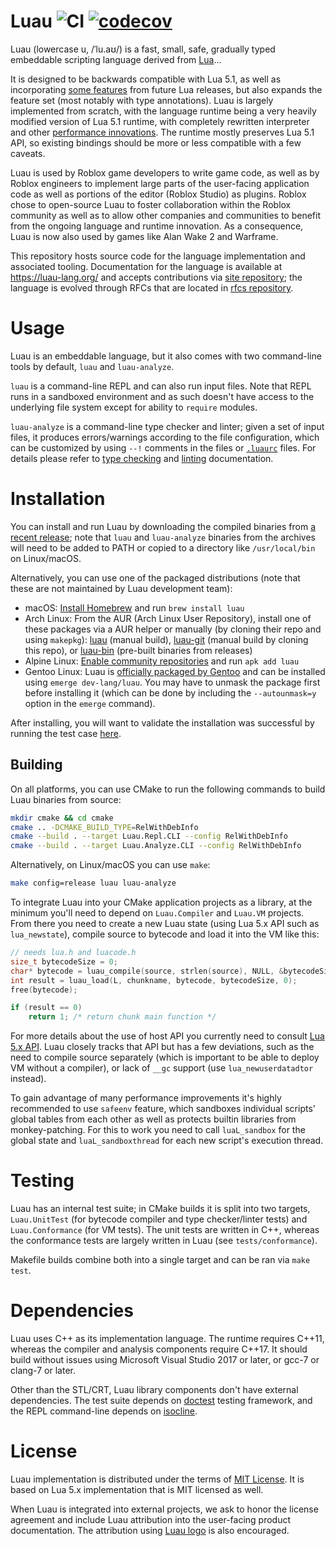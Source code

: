 Luau ![CI](https://github.com/luau-lang/luau/actions/workflows/build.yml/badge.svg) [![codecov](https://codecov.io/gh/luau-lang/luau/branch/master/graph/badge.svg)](https://codecov.io/gh/luau-lang/luau)
====

Luau (lowercase u, /ˈlu.aʊ/) is a fast, small, safe, gradually typed embeddable scripting language derived from [Lua](https://lua.org)...




It is designed to be backwards compatible with Lua 5.1, as well as incorporating [some features](https://luau-lang.org/compatibility) from future Lua releases, but also expands the feature set (most notably with type annotations). Luau is largely implemented from scratch, with the language runtime being a very heavily modified version of Lua 5.1 runtime, with completely rewritten interpreter and other [performance innovations](https://luau-lang.org/performance). The runtime mostly preserves Lua 5.1 API, so existing bindings should be more or less compatible with a few caveats.

Luau is used by Roblox game developers to write game code, as well as by Roblox engineers to implement large parts of the user-facing application code as well as portions of the editor (Roblox Studio) as plugins. Roblox chose to open-source Luau to foster collaboration within the Roblox community as well as to allow other companies and communities to benefit from the ongoing language and runtime innovation. As a consequence, Luau is now also used by games like Alan Wake 2 and Warframe.

This repository hosts source code for the language implementation and associated tooling. Documentation for the language is available at https://luau-lang.org/ and accepts contributions via [site repository](https://github.com/luau-lang/site); the language is evolved through RFCs that are located in [rfcs repository](https://github.com/luau-lang/rfcs).

# Usage

Luau is an embeddable language, but it also comes with two command-line tools by default, `luau` and `luau-analyze`.

`luau` is a command-line REPL and can also run input files. Note that REPL runs in a sandboxed environment and as such doesn't have access to the underlying file system except for ability to `require` modules.

`luau-analyze` is a command-line type checker and linter; given a set of input files, it produces errors/warnings according to the file configuration, which can be customized by using `--!` comments in the files or [`.luaurc`](https://rfcs.luau-lang.org/config-luaurc) files. For details please refer to [type checking]( https://luau-lang.org/typecheck) and [linting](https://luau-lang.org/lint) documentation.

# Installation

You can install and run Luau by downloading the compiled binaries from [a recent release](https://github.com/luau-lang/luau/releases); note that `luau` and `luau-analyze` binaries from the archives will need to be added to PATH or copied to a directory like `/usr/local/bin` on Linux/macOS.

Alternatively, you can use one of the packaged distributions (note that these are not maintained by Luau development team):

- macOS: [Install Homebrew](https://docs.brew.sh/Installation) and run `brew install luau`
- Arch Linux: From the AUR (Arch Linux User Repository), install one of these packages via a AUR helper or manually (by cloning their repo and using ``makepkg``): [luau](https://aur.archlinux.org/packages/luau) (manual build), [luau-git](https://aur.archlinux.org/packages/luau-git) (manual build by cloning this repo), or [luau-bin](https://aur.archlinux.org/packages/luau-bin) (pre-built binaries from releases)
- Alpine Linux: [Enable community repositories](https://wiki.alpinelinux.org/w/index.php?title=Enable_Community_Repository) and run `apk add luau`
- Gentoo Linux: Luau is [officially packaged by Gentoo](https://packages.gentoo.org/packages/dev-lang/luau) and can be installed using `emerge dev-lang/luau`. You may have to unmask the package first before installing it (which can be done by including the `--autounmask=y` option in the `emerge` command).

After installing, you will want to validate the installation was successful by running the test case [here](https://luau-lang.org/getting-started).

## Building

On all platforms, you can use CMake to run the following commands to build Luau binaries from source:

```sh
mkdir cmake && cd cmake
cmake .. -DCMAKE_BUILD_TYPE=RelWithDebInfo
cmake --build . --target Luau.Repl.CLI --config RelWithDebInfo
cmake --build . --target Luau.Analyze.CLI --config RelWithDebInfo
```

Alternatively, on Linux/macOS you can use `make`:

```sh
make config=release luau luau-analyze
```

To integrate Luau into your CMake application projects as a library, at the minimum you'll need to depend on `Luau.Compiler` and `Luau.VM` projects. From there you need to create a new Luau state (using Lua 5.x API such as `lua_newstate`), compile source to bytecode and load it into the VM like this:

```cpp
// needs lua.h and luacode.h
size_t bytecodeSize = 0;
char* bytecode = luau_compile(source, strlen(source), NULL, &bytecodeSize);
int result = luau_load(L, chunkname, bytecode, bytecodeSize, 0);
free(bytecode);

if (result == 0)
    return 1; /* return chunk main function */
```

For more details about the use of host API you currently need to consult [Lua 5.x API](https://www.lua.org/manual/5.1/manual.html#3). Luau closely tracks that API but has a few deviations, such as the need to compile source separately (which is important to be able to deploy VM without a compiler), or lack of `__gc` support (use `lua_newuserdatadtor` instead).

To gain advantage of many performance improvements it's highly recommended to use `safeenv` feature, which sandboxes individual scripts' global tables from each other as well as protects builtin libraries from monkey-patching. For this to work you need to call `luaL_sandbox` for the global state and `luaL_sandboxthread` for each new script's execution thread.

# Testing

Luau has an internal test suite; in CMake builds it is split into two targets, `Luau.UnitTest` (for bytecode compiler and type checker/linter tests) and `Luau.Conformance` (for VM tests). The unit tests are written in C++, whereas the conformance tests are largely written in Luau (see `tests/conformance`).

Makefile builds combine both into a single target and can be ran via `make test`.

# Dependencies

Luau uses C++ as its implementation language. The runtime requires C++11, whereas the compiler and analysis components require C++17. It should build without issues using Microsoft Visual Studio 2017 or later, or gcc-7 or clang-7 or later.

Other than the STL/CRT, Luau library components don't have external dependencies. The test suite depends on [doctest](https://github.com/onqtam/doctest) testing framework, and the REPL command-line depends on [isocline](https://github.com/daanx/isocline).

# License

Luau implementation is distributed under the terms of [MIT License](https://github.com/luau-lang/luau/blob/master/LICENSE.txt). It is based on Lua 5.x implementation that is MIT licensed as well.

When Luau is integrated into external projects, we ask to honor the license agreement and include Luau attribution into the user-facing product documentation. The attribution using [Luau logo](https://github.com/luau-lang/site/blob/master/logo.svg) is also encouraged.

